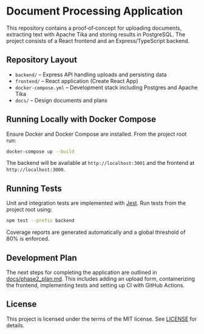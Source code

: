 # Document Processing Application

This repository contains a proof‑of‑concept for uploading documents, extracting text with Apache Tika and storing results in PostgreSQL. The project consists of a React frontend and an Express/TypeScript backend.

## Repository Layout

- `backend/` – Express API handling uploads and persisting data
- `frontend/` – React application (Create React App)
- `docker-compose.yml` – Development stack including Postgres and Apache Tika
- `docs/` – Design documents and plans

## Running Locally with Docker Compose

Ensure Docker and Docker Compose are installed. From the project root run:

```bash
docker-compose up --build
```

The backend will be available at `http://localhost:3001` and the frontend at `http://localhost:3000`.

## Running Tests

Unit and integration tests are implemented with [Jest](https://jestjs.io/).
Run tests from the project root using:

```bash
npm test --prefix backend
```

Coverage reports are generated automatically and a global threshold of 80% is
enforced.

## Development Plan

The next steps for completing the application are outlined in [docs/phase2_plan.md](docs/phase2_plan.md). This includes adding an upload form, containerizing the frontend, implementing tests and setting up CI with GitHub Actions.

## License

This project is licensed under the terms of the MIT license. See [LICENSE](LICENSE) for details.
